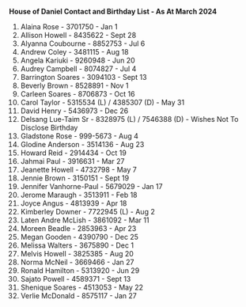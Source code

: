 **House of Daniel Contact and Birthday List - As At March 2024**
1. Alaina Rose - 3701750 - Jan 1
2. Allison Howell - 8435622 - Sept 28
3. Alyanna Coubourne - 8852753 - Jul 6
4. Andrew Coley - 3481115 - Aug 18
5. Angela Kariuki - 9260948 - Jun 20
6. Audrey Campbell - 8074827 - Jul 4
7. Barrington Soares - 3094103 - Sept 13
8. Beverly Brown - 8528891 - Nov 1
9. Carleen Soares - 8706873 - Oct 16
10. Carol Taylor - 5315534 (L) / 4385307 (D) - May 31
11. David Henry - 5436973 - Dec 26
12. Delsang Lue-Taim Sr - 8328975 (L) / 7546388 (D) - Wishes Not To Disclose Birthday
13. Gladstone Rose - 999-5673 - Aug 4
13. Glodine Anderson - 3514136 - Aug 23
15. Howard Reid - 2914434 - Oct 19
16. Jahmai Paul - 3916631 - Mar 27
17. Jeanette Howell - 4732798 - May 7
18. Jennie Brown - 3150151 - Sept 19
19. Jennifer Vanhorne-Paul - 5679029 - Jan 17
20. Jerome Maraugh - 3513911 - Feb 18
21. Joyce Angus - 4813939 - Apr 18
22. Kimberley Downer - 7722945 (L) - Aug 2
23. Laten Andre McLish - 3861092 - Mar 11
24. Moreen Beadle - 2853963 - Apr 23
25. Megan Gooden - 4390790 - Dec 25
26. Melissa Walters - 3675890 - Dec 1
27. Melvis Howell - 3825385 - Aug 20
28. Norma McNeil - 3669466 - Jan 27
29. Ronald Hamilton - 5313920 - Jun 29
30. Sajato Powell - 4589371 - Sept 13
31. Shenique Soares - 4513053 - May 22
32. Verlie McDonald - 8575117 - Jan 27
